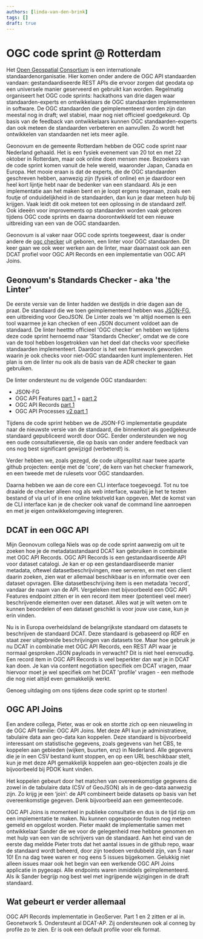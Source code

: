 ```yaml
---
authors: [linda-van-den-brink]
tags: []
draft: true
---
```


# OGC code sprint @ Rotterdam

Het [Open Geospatial Consortium](https://ogc.org) is een internationale standaardenorganisatie. Hier komen onder andere de OGC API standaarden vandaan: gestandaardiseerde REST APIs die ervoor zorgen dat geodata op een universele manier geserveerd en gebruikt kan worden. Regelmatig organiseert het OGC code sprints: hackathons van drie dagen waar standaarden-experts en ontwikkelaars de OGC standaarden implementeren in software. De OGC standaarden die geimplementeerd worden zijn dan meestal nog in draft; wel stabiel, maar nog niet officieel goedgekeurd. Op basis van de feedback van ontwikkelaars kunnen OGC standaarden-experts dan ook meteen de standaarden verbeteren en aanvullen. Zo wordt het ontwikkelen van standaarden net iets meer agile. 

<!-- truncate -->

Geonovum en de gemeente Rotterdam hebben de OGC code sprint naar Nederland gehaald. Het is een fysiek evenement van 20 tot en met 22 oktober in Rotterdam, maar ook online doen mensen mee. Bezoekers van de code sprint komen vanuit de hele wereld, waaronder Japan, Canada en Europa. Het mooie eraan is dat de experts, die de OGC standaarden geschreven hebben, aanwezig zijn (fysiek of online) en je daardoor een  heel kort lijntje hebt naar de bedenker van een standaard. Als je een implementatie aan het maken bent en je loopt ergens tegenaan, zoals een foutje of onduidelijkheid in de standaarden, dan kun je daar meteen hulp bij krijgen. Vaak leidt dit ook meteen tot een oplossing in de standaard zelf. Ook ideeën voor improvements op standaarden worden vaak geboren tijdens OGC code sprints en daarna doorontwikkeld tot een nieuwe uitbreiding van een van de OGC standaarden.  

Geonovum is al vaker naar OGC code sprints toegeweest, daar is onder andere de [ogc checker](https://github.com/Geonovum/ogc-checker/) uit geboren, een linter voor OGC standaarden. Dit keer gaan we ook weer werken aan de linter, maar daarnaast ook aan een DCAT profiel voor OGC API Records en een implementatie van OGC API Joins.

## Geonovum's Standards Checker - aka 'the Linter'
De eerste versie van de linter hadden we destijds in drie dagen aan de praat. De standaard die we toen geimplementeerd hebben was [JSON-FG](https://github.com/opengeospatial/ogc-feat-geo-json/), een uitbreiding voor GeoJSON. De Linter zoals we 'm altijd noemen is een tool waarmee je kan checken of een JSON document voldoet aan de standaard. De linter heettte officieel 'OGC checker' en hebben we tijdens deze code sprint hernoemd naar 'Standards Checker', omdat we de core van de tool hebben losgetrokken van het deel dat checks voor specifieke standaarden implementeert. Daardoor is het een framework geworden waarin je ook checks voor niet-OGC standaarden kunt implementeren. Het plan is om de linter nu ook als de basis van de ADR checker te gaan gebruiken. 

De linter ondersteunt nu de volgende OGC standaarden: 
- JSON-FG
- OGC API Features [part 1](https://docs.ogc.org/is/17-069r3/17-069r3.html) + [part 2](https://docs.ogc.org/is/18-058/18-058.html)
- OGC API Records [part 1](https://docs.ogc.org/is/20-004r1/20-004r1.html)
- OGC API Processes [v2 part 1](https://docs.ogc.org/DRAFTS/18-062r3.html)

Tijdens de code sprint hebben we de JSON-FG implementatie geupdate naar de nieuwste versie van de standaard, die binnenkort als goedgekeurde standaard gepubliceerd wordt door OGC. Eerder ondersteunden we nog een oude consultatieversie, die op basis van onder andere feedback van ons nog best significant gewijzigd (verbeterd!) is. 

Verder hebben we, zoals gezegd, de code uitgesplitst naar twee aparte github projecten: eentje met de 'core', de kern van het checker framework, en een tweede met de rulesets voor OGC standaarden. 

Daarna hebben we aan de core een CLI interface toegevoegd. Tot nu toe draaide de checker alleen nog als web interface, waarbij je het te testen bestand of via url of in ene online tekstveld kan opgeven. Met de komst van de CLI interface kan je de checker ook vanaf de command line aanroepen en met je eigen ontwikkelomgeving integreren. 

## DCAT in een OGC API 
Mijn Geonovum collega Niels was op de code sprint aanwezig om uit te zoeken hoe je de metadatastandaard DCAT kan gebruiken in combinatie met OGC API Records. OGC API Records is een gestandaardiseerde API voor dataset catalogi. Je kan er op een gestandaardiseerde manier metadata, oftewel datasetbeschrijvingen, mee serveren, en met een client daarin zoeken, zien wat er allemaal beschikbaar is en informatie over een dataset opvragen. Elke datasetbeschrijving item is een metadata 'record', vandaar de naam van de API. Vergeleken met bijvoorbeeld een OGC API Features endpoint zitten er in een record item meer (potentieel veel meer) beschrijvende elementen over een dataset. Alles wat je wilt weten om te kunnen beoordelen of een dataset geschikt is voor jouw use case, kun je erin vinden. 

Nu is in Europa overheidsland de belangrijkste standaard om datasets te beschrijven de standaard DCAT. Deze standaard is gebaseerd op RDF en staat zeer uitgebreide beschrijvingen van datasets toe. Maar hoe gebruik je nu DCAT in combinatie met OGC API Records, een REST API waar je normaal gesproken JSON payloads in verwacht? Dit is niet heel eenvoudig. Een record item in OGC API Records is veel beperkter dan wat je in DCAT kan doen. Je kan via content negotiation specifiek om DCAT vragen, maar hiervoor moet je wel specifiek om het DCAT 'profile' vragen - een methode die nog niet altijd even gemakkelijk werkt. 

Genoeg uitdaging om ons tijdens deze code sprint op te storten! 

## OGC API Joins
Een andere collega, Pieter, was er ook en stortte zich op een nieuweling in de OGC API familie: OGC API Joins. Met deze API kun je administratieve, tabulaire data aan geo-data kan koppelen. Deze standaard is bijvoorbeeld interessant om statistische gegevens, zoals gegevens van het CBS, te koppelen aan gebieden (wijken, buurten, enz) in Nederland. Alle gegevens die je in een CSV bestand kunt stoppen, en op een URL beschikbaar stelt, kun je met deze API gemakkelijk koppelen aan geo-objecten zoals je die bijvoorbeeld bij PDOK kunt vinden. 

Het koppelen gebeurt door het matchen  van overeenkomstige gegevens die zowel in de tabulaire data (CSV of GeoJSON) als in de geo-data aanwezig zijn. Zo krijg je een ‘join’: de API combineert beide datasets op basis van het overeenkomstige gegeven. Denk bijvoorbeeld aan een gemeentecode.

OGC API Joins is momenteel in publieke consultatie en dus is de tijd rijp om een implementatie te maken. Nu kunnen opgespoorde fouten nog meteen gemeld en opgelost worden. Pieter maakt de implementatie samen met ontwikkelaar Sander die we voor de gelegenheid mee hebbne genomen en met hulp van een van de schrijvers van de standaard. Aan het eind van de eerste dag meldde Pieter trots dat het aantal issues in de github repo, waar de standaard wordt beheerd, door zijn toedoen verdubbeld zijn, van 5 naar 10! En na dag twee waren er nog eens 5 issues bijgekomen. Gelukkig niet alleen issues maar ook het begin van een werkende OGC API Joins applicatie in pygeoapi. Alle endpoints waren inmiddels geïmplementeerd. Als ik Sander begrijp nog best wel met ingrijpende wijzigingen in de draft standaard. 

## Wat gebeurt er verder allemaal

OGC API Records implementatie in GeoServer. Part 1 en 2 zitten er al in. Geonetwork 5. Ondersteunt al DCAT-AP. Zij ondersteunen ook al conneg by profile zo te zien. Er is ook een default profile voor elk format. 
